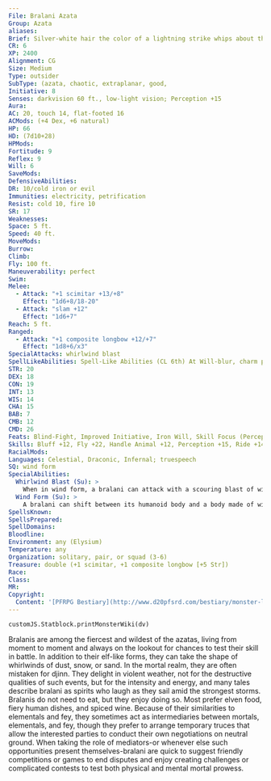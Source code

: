 ```yaml
---
File: Bralani Azata
Group: Azata
aliases: 
Brief: Silver-white hair the color of a lightning strike whips about this poised elf-like archer, his eyes swirling with vibrant colors.
CR: 6
XP: 2400
Alignment: CG
Size: Medium
Type: outsider
SubType: (azata, chaotic, extraplanar, good,
Initiative: 8
Senses: darkvision 60 ft., low-light vision; Perception +15
Aura: 
AC: 20, touch 14, flat-footed 16
ACMods: (+4 Dex, +6 natural)
HP: 66
HD: (7d10+28)
HPMods: 
Fortitude: 9
Reflex: 9
Will: 6
SaveMods: 
DefensiveAbilities: 
DR: 10/cold iron or evil
Immunities: electricity, petrification
Resist: cold 10, fire 10
SR: 17
Weaknesses: 
Space: 5 ft.
Speed: 40 ft.
MoveMods: 
Burrow: 
Climb: 
Fly: 100 ft.
Maneuverability: perfect
Swim: 
Melee: 
  - Attack: "+1 scimitar +13/+8"
    Effect: "1d6+8/18-20"
  - Attack: "slam +12"
    Effect: "1d6+7"
Reach: 5 ft.
Ranged: 
  - Attack: "+1 composite longbow +12/+7"
    Effect: "1d8+6/x3"
SpecialAttacks: whirlwind blast
SpellLikeAbilities: Spell-Like Abilities (CL 6th) At Will-blur, charm person (DC 13), gust of wind (DC 14), mirror image, wind wall 2/day-lightning bolt (DC 15), cure serious wounds
STR: 20
DEX: 18
CON: 19
INT: 13
WIS: 14
CHA: 15
BAB: 7
CMB: 12
CMD: 26
Feats: Blind-Fight, Improved Initiative, Iron Will, Skill Focus (Perception)
Skills: Bluff +12, Fly +22, Handle Animal +12, Perception +15, Ride +14, Sense Motive +12, Stealth +14
RacialMods: 
Languages: Celestial, Draconic, Infernal; truespeech
SQ: wind form
SpecialAbilities:
  Whirlwind Blast (Su): >
    When in wind form, a bralani can attack with a scouring blast of wind, dealing 3d6 points of damage in a 20-foot line (Reflex DC 17 half ). The save DC is Constitution-based.
  Wind Form (Su): >
    A bralani can shift between its humanoid body and a body made of wind and mist as a standard action. In humanoid form, it cannot fly or use its whirlwind blast. In wind form, it functions as if under the effects of a wind walk spell. It can make slam attacks and use spelllike abilities in either form. A bralani remains in one form until it chooses to assume its other form. A change in form cannot be dispelled, nor does the bralani revert to any particular form when killed (both shapes are its true form). A true seeing spell reveals both forms simultaneously.
SpellsKnown: 
SpellsPrepared: 
SpellDomains: 
Bloodline: 
Environment: any (Elysium)
Temperature: any
Organization: solitary, pair, or squad (3-6)
Treasure: double (+1 scimitar, +1 composite longbow [+5 Str])
Race: 
Class: 
MR: 
Copyright:
  Content: '[PFRPG Bestiary](http://www.d20pfsrd.com/bestiary/monster-listings/outsiders/azata/bralani)'
---
```

```dataviewjs
customJS.Statblock.printMonsterWiki(dv)
```
Bralanis are among the fiercest and wildest of the azatas, living from moment to moment and always on the lookout for chances to test their skill in battle. In addition to their elf-like forms, they can take the shape of whirlwinds of dust, snow, or sand. In the mortal realm, they are often mistaken for djinn. They delight in violent weather, not for the destructive qualities of such events, but for the intensity and energy, and many tales describe bralani as spirits who laugh as they sail amid the strongest storms. Bralanis do not need to eat, but they enjoy doing so. Most prefer elven food, fiery human dishes, and spiced wine. Because of their similarities to elementals and fey, they sometimes act as intermediaries between mortals, elementals, and fey, though they prefer to arrange temporary truces that allow the interested parties to conduct their own negotiations on neutral ground. When taking the role of mediators-or whenever else such opportunities present themselves-bralani are quick to suggest friendly competitions or games to end disputes and enjoy creating challenges or complicated contests to test both physical and mental mortal prowess.
